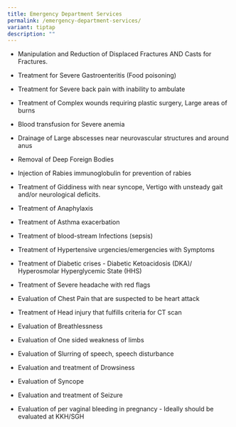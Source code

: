 ```yaml
---
title: Emergency Department Services
permalink: /emergency-department-services/
variant: tiptap
description: ""
---
```

<ul data-tight="true" class="tight">
<li>
<p>Manipulation and Reduction of Displaced Fractures AND Casts for Fractures.</p>
</li>
<li>
<p>Treatment for Severe Gastroenteritis (Food poisoning)</p>
</li>
<li>
<p>Treatment for Severe back pain with inability to ambulate</p>
</li>
<li>
<p>Treatment of Complex wounds requiring plastic surgery, Large areas of
burns</p>
</li>
<li>
<p>Blood transfusion for Severe anemia</p>
</li>
<li>
<p>Drainage of Large abscesses near neurovascular structures and around anus</p>
</li>
<li>
<p>Removal of Deep Foreign Bodies</p>
</li>
<li>
<p>Injection of Rabies immunoglobulin for prevention of rabies</p>
</li>
<li>
<p>Treatment of Giddiness with near syncope, Vertigo with unsteady gait and/or
neurological deficits.</p>
</li>
<li>
<p>Treatment of Anaphylaxis</p>
</li>
<li>
<p>Treatment of Asthma exacerbation</p>
</li>
<li>
<p>Treatment of blood-stream Infections (sepsis)</p>
</li>
<li>
<p>Treatment of Hypertensive urgencies/emergencies with Symptoms</p>
</li>
<li>
<p>Treatment of Diabetic crises - Diabetic Ketoacidosis (DKA)/ Hyperosmolar
Hyperglycemic State (HHS)</p>
</li>
<li>
<p>Treatment of Severe headache with red flags</p>
</li>
<li>
<p>Evaluation of Chest Pain that are suspected to be heart attack</p>
</li>
<li>
<p>Treatment of Head injury that fulfills criteria for CT scan</p>
</li>
<li>
<p>Evaluation of Breathlessness</p>
</li>
<li>
<p>Evaluation of One sided weakness of limbs</p>
</li>
<li>
<p>Evaluation of Slurring of speech, speech disturbance</p>
</li>
<li>
<p>Evaluation and treatment of Drowsiness</p>
</li>
<li>
<p>Evaluation of Syncope</p>
</li>
<li>
<p>Evaluation and treatment of Seizure</p>
</li>
<li>
<p>Evaluation of per vaginal bleeding in pregnancy - Ideally should be evaluated
at KKH/SGH</p>
<p></p>
</li>
</ul>
<p></p>